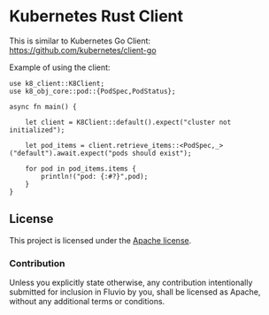 # Kubernetes Rust Client


This is similar to Kubernetes Go Client:  https://github.com/kubernetes/client-go

Example of using the client:

```
use k8_client::K8Client;
use k8_obj_core::pod::{PodSpec,PodStatus};

async fn main() {

    let client = K8Client::default().expect("cluster not initialized");

    let pod_items = client.retrieve_items::<PodSpec,_>("default").await.expect("pods should exist");

    for pod in pod_items.items {
        println!("pod: {:#?}",pod);
    }
}

```


## License

This project is licensed under the [Apache license](LICENSE-APACHE).

### Contribution

Unless you explicitly state otherwise, any contribution intentionally submitted
for inclusion in Fluvio by you, shall be licensed as Apache, without any additional
terms or conditions.
